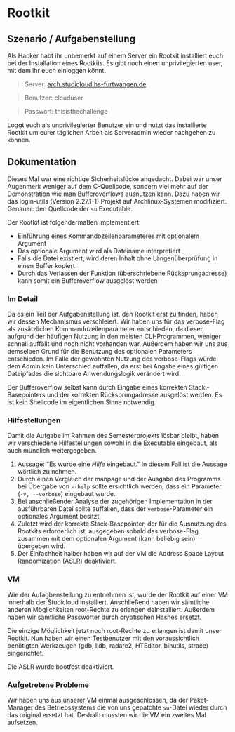 # Rootkit
## Szenario / Aufgabenstellung
Als Hacker habt ihr unbemerkt auf einem Server ein Rootkit installiert euch bei
der Installation eines Rootkits. Es gibt noch einen unprivilegierten user, mit
dem ihr euch einloggen könnt.

> Server: [arch.studicloud.hs-furtwangen.de]()

> Benutzer: clouduser

> Passwort: thisisthechallenge

Loggt euch als unprivilegierter Benutzer ein und nutzt das installierte Rootkit
um eurer täglichen Arbeit als Serveradmin wieder nachgehen zu können.

## Dokumentation
Dieses Mal war eine richtige Sicherheitslücke angedacht. Dabei war unser
Augenmerk weniger auf dem C-Quellcode, sondern viel mehr auf der Demonstration
wie man Bufferoverflows ausnutzen kann. Dazu haben wir das login-utils (Version
2.27.1-1) Projekt auf Archlinux-Systemen modifiziert. Genauer: den Quellcode
der `su` Executable.

Der Rootkit ist folgendermaßen implementiert:

- Einführung eines Kommandozeilenparameteres mit optionalem Argument
- Das optionale Argument wird als Dateiname interpretiert
- Falls die Datei existiert, wird deren Inhalt ohne Längenüberprüfung in einen
  Buffer kopiert
- Durch das Verlassen der Funktion (überschriebene Rücksprungadresse) kann
  somit ein Bufferoverflow ausgelöst werden

### Im Detail
Da es ein Teil der Aufgabenstellung ist, den Rootkit erst zu finden, haben wir
dessen Mechanismus verschleiert. Wir haben uns für das verbose-Flag als
zusätzlichen Kommandozeilenparameter entschieden, da dieser, aufgrund der
häufigen Nutzung in den meisten CLI-Programmen, weniger schnell auffällt und
noch nicht vorhanden war. Außerdem haben wir uns aus demselben Grund für die
Benutzung des optionalen Parameters entschieden. Im Falle der gewohnten Nutzung
des verbose-Flags würde dem Admin kein Unterschied auffallen, da erst bei
Angabe eines gültigen Dateipfades die sichtbare Anwendungslogik verändert wird.

Der Bufferoverflow selbst kann durch Eingabe eines korrekten
Stacki-Basepointers und der korrekten Rücksprungadresse ausgelöst werden. Es
ist kein Shellcode im eigentlichen Sinne notwendig.

### Hilfestellungen
Damit die Aufgabe im Rahmen des Semesterprojekts lösbar bleibt, haben wir
verschiedene Hilfestellungen sowohl in die Executable eingebaut, als auch
mündlich weitergegeben.

1. Aussage: "Es wurde eine *Hilfe* eingebaut." In diesem Fall ist die Aussage
   wörtlich zu nehmen.
1. Durch einen Vergleich der manpage und der Ausgabe des Programms bei Übergabe
   von `--help` sollte ersichtlich werden, dass ein Parameter (`-v, --verbose`)
   eingebaut wurde.
1. Bei anschließender Analyse der zugehörigen Implementation in der
   ausführbaren Datei sollte auffallen, dass der `verbose`-Parameter ein
   optionales Argument besitzt.
1. Zuletzt wird der korrekte Stack-Basepointer, der für die Ausnutzung des
   Rootkits erforderlich ist, ausgegeben sobald das verbose-Flag zusammen mit
   dem optionalen Argument (kann beliebig sein) übergeben wird.
1. Der Einfachheit halber haben wir auf der VM die Address Space Layout
   Randomization (ASLR) deaktiviert.

### VM
Wie der Aufagbenstellung zu entnehmen ist, wurde der Rootkit auf einer VM
innerhalb der Studicloud installiert. Anschließend haben wir sämtliche anderen
Möglichkeiten root-Rechte zu erlangen deinstalliert. Außerdem haben wir
sämtliche Passwörter durch cryptischen Hashes ersetzt.

Die einzige Möglichkeit jetzt noch root-Rechte zu erlangen ist damit unser
Rootkit. Nun haben wir einen Testbenutzer mit den voraussichtlich benötigten
Werkzeugen (gdb, lldb, radare2, HTEditor, binutils, strace) eingerichtet.

Die ASLR wurde bootfest deaktiviert.

### Aufgetretene Probleme
Wir haben uns aus unserer VM einmal ausgeschlossen, da der Paket-Manager des
Betriebssystems die von uns gepatchte `su`-Datei wieder durch das original
ersetzt hat. Deshalb mussten wir die VM ein zweites Mal aufsetzen.

